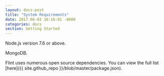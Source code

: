```yaml
---
layout: docs-post
title: "System Requirements"
date: 2017-06-03 16:16:01 -0600
categories: docs
section: Getting Started
---
```

Node.js version 7.6 or above.

MongoDB.

Flint uses numerous open source dependencies. You can view the full list [here]({{ site.github_repo }}/blob/master/package.json).
